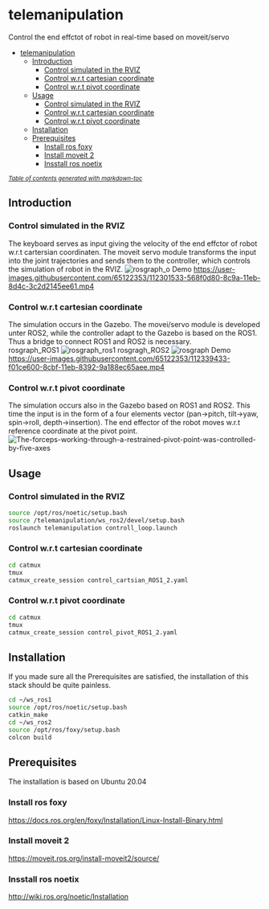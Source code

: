 # telemanipulation
Control the end effctot of robot in real-time based on moveit/servo 
- [telemanipulation](#telemanipulation)
  * [Introduction](#introduction)
    + [Control simulated in the RVIZ](#control-simulated-in-the-rviz)
    + [Control w.r.t cartesian coordinate](#control-wrt-cartesian-coordinate)
    + [Control w.r.t pivot coordinate](#control-wrt-pivot-coordinate)
  * [Usage](#usage)
    + [Control simulated in the RVIZ](#control-simulated-in-the-rviz-1)
    + [Control w.r.t cartesian coordinate](#control-wrt-cartesian-coordinate-1)
    + [Control w.r.t pivot coordinate](#control-wrt-pivot-coordinate-1)
  * [Installation](#installation)
  * [Prerequisites](#prerequisites)
    + [Install ros foxy](#install-ros-foxy)
    + [Install moveit 2](#install-moveit-2)
    + [Insstall ros noetix](#insstall-ros-noetix)

<small><i><a href='http://ecotrust-canada.github.io/markdown-toc/'>Table of contents generated with markdown-toc</a></i></small>


## Introduction

### Control simulated in the RVIZ ###
The keyboard serves as input giving the velocity of the end effctor of robot w.r.t cartersian coordinaten. The moveit servo module transforms the input into the joint trajectories and sends them to the controller, which controls the simulation of robot in the RVIZ.
![rosgraph_o](https://user-images.githubusercontent.com/65122353/112300976-c18c1480-8c99-11eb-9a8a-8fb266858730.png)
Demo
https://user-images.githubusercontent.com/65122353/112301533-568f0d80-8c9a-11eb-8d4c-3c2d2145ee61.mp4

### Control w.r.t cartesian coordinate ###
The simulation occurs in the Gazebo. The movei/servo module is developed unter ROS2, while the controller adapt to the Gazebo is based on the ROS1. Thus a bridge to connect ROS1 and ROS2 is necessary.  
rosgraph_ROS1
![rosgraph_ros1](https://user-images.githubusercontent.com/65122353/112305114-9bb53e80-8c9e-11eb-9b2f-a899b46732f5.png)
rosgragh_ROS2
![rosgraph](https://user-images.githubusercontent.com/65122353/112305160-a96ac400-8c9e-11eb-98e6-c434fdece7dc.png)
Demo
https://user-images.githubusercontent.com/65122353/112339433-f01ce600-8cbf-11eb-8392-9a188ec65aee.mp4

### Control w.r.t pivot coordinate ###
The simulation occurs also in the Gazebo based on ROS1 and ROS2. This time the input is in the form of a four elements vector (pan->pitch, tilt->yaw, spin->roll, depth->insertion). The end effector of the robot moves w.r.t reference coordinate at the pivot point.
![The-forceps-working-through-a-restrained-pivot-point-was-controlled-by-five-axes](https://user-images.githubusercontent.com/65122353/112367237-f8821a80-8cd9-11eb-8733-afe5e7066e31.png)

## Usage
### Control simulated in the RVIZ ###
```bash
source /opt/ros/noetic/setup.bash
source /telemanipulation/ws_ros2/devel/setup.bash
roslaunch telemanipulation controll_loop.launch 
```

### Control w.r.t cartesian coordinate ###
```bash
cd catmux
tmux
catmux_create_session control_cartsian_ROS1_2.yaml
```

### Control w.r.t pivot coordinate ###
```bash
cd catmux
tmux
catmux_create_session control_pivot_ROS1_2.yaml
```

## Installation
If you made sure all the Prerequisites are satisfied, the installation of this stack should be quite painless.
```bash
cd ~/ws_ros1
source /opt/ros/noetic/setup.bash
catkin_make
cd ~/ws_ros2
source /opt/ros/foxy/setup.bash
colcon build
```
## Prerequisites
The installation is based on Ubuntu 20.04
### Install ros foxy ###
https://docs.ros.org/en/foxy/Installation/Linux-Install-Binary.html
### Install moveit 2 ###
https://moveit.ros.org/install-moveit2/source/
### Insstall ros noetix ###
http://wiki.ros.org/noetic/Installation



